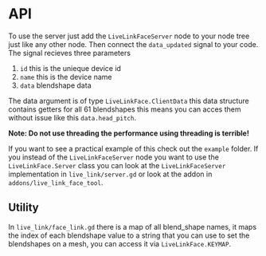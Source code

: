 # API

To use the server just add the `LiveLinkFaceServer` node to your node tree just like any other node.
Then connect the `data_updated` signal to your code. The signal recieves three parameters
1. `id` this is the unieque device id
2. `name` this is the device name  
3. `data` blendshape data

The data argument is of type `LiveLinkFace.ClientData` this data structure contains getters for all 61 blendshapes 
this means you can acces them without issue like this `data.head_pitch`.

**Note: Do not use threading the performance using threading is terrible!**

If you want to see a practical example of this check out the `example` folder.
If you instead of the `LiveLinkFaceServer` node you want to use the `LiveLinkFace.Server` class you can look at the `LiveLinkFaceServer` implementation in `live_link/server.gd` or look at the addon in `addons/live_link_face_tool`.

## Utility
In `live_link/face_link.gd` there is a map of all blend_shape names, it maps the index of each blendshape 
value to a string that you can use to set the blendshapes on a mesh, you can access it via `LiveLinkFace.KEYMAP`.